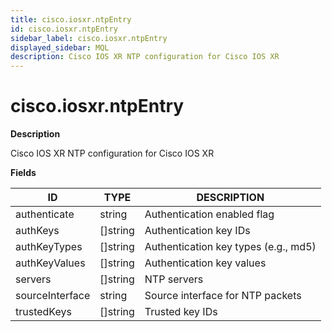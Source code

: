 ```yaml
---
title: cisco.iosxr.ntpEntry
id: cisco.iosxr.ntpEntry
sidebar_label: cisco.iosxr.ntpEntry
displayed_sidebar: MQL
description: Cisco IOS XR NTP configuration for Cisco IOS XR
---
```


# cisco.iosxr.ntpEntry

**Description**

Cisco IOS XR NTP configuration for Cisco IOS XR

**Fields**

| ID              | TYPE             | DESCRIPTION                          |
| --------------- | ---------------- | ------------------------------------ |
| authenticate    | string           | Authentication enabled flag          |
| authKeys        | &#91;&#93;string | Authentication key IDs               |
| authKeyTypes    | &#91;&#93;string | Authentication key types (e.g., md5) |
| authKeyValues   | &#91;&#93;string | Authentication key values            |
| servers         | &#91;&#93;string | NTP servers                          |
| sourceInterface | string           | Source interface for NTP packets     |
| trustedKeys     | &#91;&#93;string | Trusted key IDs                      |
